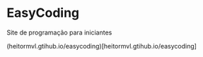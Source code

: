# **EasyCoding**

Site de programação para iniciantes

(heitormvl.gtihub.io/easycoding)[heitormvl.gtihub.io/easycoding]
